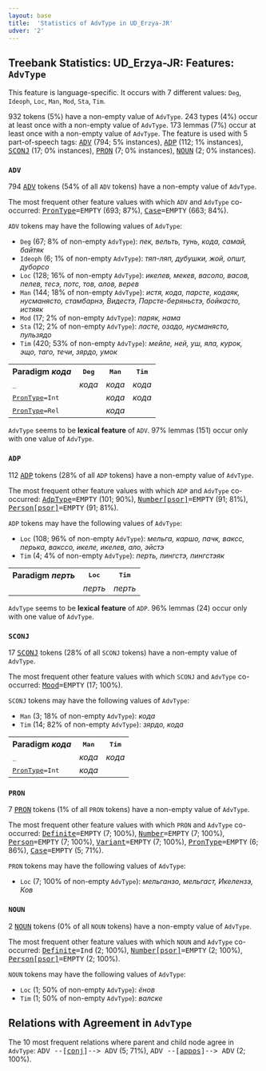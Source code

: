 ```yaml
---
layout: base
title:  'Statistics of AdvType in UD_Erzya-JR'
udver: '2'
---
```


## Treebank Statistics: UD_Erzya-JR: Features: `AdvType`

This feature is language-specific.
It occurs with 7 different values: `Deg`, `Ideoph`, `Loc`, `Man`, `Mod`, `Sta`, `Tim`.

932 tokens (5%) have a non-empty value of `AdvType`.
243 types (4%) occur at least once with a non-empty value of `AdvType`.
173 lemmas (7%) occur at least once with a non-empty value of `AdvType`.
The feature is used with 5 part-of-speech tags: <tt><a href="myv_jr-pos-ADV.html">ADV</a></tt> (794; 5% instances), <tt><a href="myv_jr-pos-ADP.html">ADP</a></tt> (112; 1% instances), <tt><a href="myv_jr-pos-SCONJ.html">SCONJ</a></tt> (17; 0% instances), <tt><a href="myv_jr-pos-PRON.html">PRON</a></tt> (7; 0% instances), <tt><a href="myv_jr-pos-NOUN.html">NOUN</a></tt> (2; 0% instances).

### `ADV`

794 <tt><a href="myv_jr-pos-ADV.html">ADV</a></tt> tokens (54% of all `ADV` tokens) have a non-empty value of `AdvType`.

The most frequent other feature values with which `ADV` and `AdvType` co-occurred: <tt><a href="myv_jr-feat-PronType.html">PronType</a></tt><tt>=EMPTY</tt> (693; 87%), <tt><a href="myv_jr-feat-Case.html">Case</a></tt><tt>=EMPTY</tt> (663; 84%).

`ADV` tokens may have the following values of `AdvType`:

* `Deg` (67; 8% of non-empty `AdvType`): <em>пек, вельть, тунь, кода, самай, байтяк</em>
* `Ideoph` (6; 1% of non-empty `AdvType`): <em>тяп-ляп, дубушки, жой, општ, дуборсо</em>
* `Loc` (128; 16% of non-empty `AdvType`): <em>икелев, мекев, васоло, васов, пелев, тесэ, потс, тов, алов, верев</em>
* `Man` (144; 18% of non-empty `AdvType`): <em>истя, кода, парсте, кодаяк, нусманясто, стамбарнэ, Видестэ, Парсте-беряньстэ, бойкасто, истяяк</em>
* `Mod` (17; 2% of non-empty `AdvType`): <em>паряк, нама</em>
* `Sta` (12; 2% of non-empty `AdvType`): <em>ласте, озадо, нусманясто, пульзядо</em>
* `Tim` (420; 53% of non-empty `AdvType`): <em>мейле, ней, уш, яла, курок, эщо, таго, течи, зярдо, умок</em>

<table>
  <tr><th>Paradigm <i>кода</i></th><th><tt>Deg</tt></th><th><tt>Man</tt></th><th><tt>Tim</tt></th></tr>
  <tr><td><tt>_</tt></td><td><em>кода</em></td><td><em>кода</em></td><td><em>кода</em></td></tr>
  <tr><td><tt><tt><a href="myv_jr-feat-PronType.html">PronType</a></tt><tt>=Int</tt></tt></td><td></td><td><em>кода</em></td><td><em>кода</em></td></tr>
  <tr><td><tt><tt><a href="myv_jr-feat-PronType.html">PronType</a></tt><tt>=Rel</tt></tt></td><td></td><td><em>кода</em></td><td></td></tr>
</table>

`AdvType` seems to be **lexical feature** of `ADV`. 97% lemmas (151) occur only with one value of `AdvType`.

### `ADP`

112 <tt><a href="myv_jr-pos-ADP.html">ADP</a></tt> tokens (28% of all `ADP` tokens) have a non-empty value of `AdvType`.

The most frequent other feature values with which `ADP` and `AdvType` co-occurred: <tt><a href="myv_jr-feat-AdpType.html">AdpType</a></tt><tt>=EMPTY</tt> (101; 90%), <tt><a href="myv_jr-feat-Number-psor.html">Number[psor]</a></tt><tt>=EMPTY</tt> (91; 81%), <tt><a href="myv_jr-feat-Person-psor.html">Person[psor]</a></tt><tt>=EMPTY</tt> (91; 81%).

`ADP` tokens may have the following values of `AdvType`:

* `Loc` (108; 96% of non-empty `AdvType`): <em>мельга, каршо, пачк, ваксс, перька, вакссо, икеле, икелев, ало, эйстэ</em>
* `Tim` (4; 4% of non-empty `AdvType`): <em>перть, пингстэ, пингстэяк</em>

<table>
  <tr><th>Paradigm <i>перть</i></th><th><tt>Loc</tt></th><th><tt>Tim</tt></th></tr>
  <tr><td><tt></tt></td><td><em>перть</em></td><td><em>перть</em></td></tr>
</table>

`AdvType` seems to be **lexical feature** of `ADP`. 96% lemmas (24) occur only with one value of `AdvType`.

### `SCONJ`

17 <tt><a href="myv_jr-pos-SCONJ.html">SCONJ</a></tt> tokens (28% of all `SCONJ` tokens) have a non-empty value of `AdvType`.

The most frequent other feature values with which `SCONJ` and `AdvType` co-occurred: <tt><a href="myv_jr-feat-Mood.html">Mood</a></tt><tt>=EMPTY</tt> (17; 100%).

`SCONJ` tokens may have the following values of `AdvType`:

* `Man` (3; 18% of non-empty `AdvType`): <em>кода</em>
* `Tim` (14; 82% of non-empty `AdvType`): <em>зярдо, кода</em>

<table>
  <tr><th>Paradigm <i>кода</i></th><th><tt>Man</tt></th><th><tt>Tim</tt></th></tr>
  <tr><td><tt>_</tt></td><td><em>кода</em></td><td><em>кода</em></td></tr>
  <tr><td><tt><tt><a href="myv_jr-feat-PronType.html">PronType</a></tt><tt>=Int</tt></tt></td><td><em>кода</em></td><td></td></tr>
</table>

### `PRON`

7 <tt><a href="myv_jr-pos-PRON.html">PRON</a></tt> tokens (1% of all `PRON` tokens) have a non-empty value of `AdvType`.

The most frequent other feature values with which `PRON` and `AdvType` co-occurred: <tt><a href="myv_jr-feat-Definite.html">Definite</a></tt><tt>=EMPTY</tt> (7; 100%), <tt><a href="myv_jr-feat-Number.html">Number</a></tt><tt>=EMPTY</tt> (7; 100%), <tt><a href="myv_jr-feat-Person.html">Person</a></tt><tt>=EMPTY</tt> (7; 100%), <tt><a href="myv_jr-feat-Variant.html">Variant</a></tt><tt>=EMPTY</tt> (7; 100%), <tt><a href="myv_jr-feat-PronType.html">PronType</a></tt><tt>=EMPTY</tt> (6; 86%), <tt><a href="myv_jr-feat-Case.html">Case</a></tt><tt>=EMPTY</tt> (5; 71%).

`PRON` tokens may have the following values of `AdvType`:

* `Loc` (7; 100% of non-empty `AdvType`): <em>мельганзо, мельгаст, Икелензэ, Ков</em>

### `NOUN`

2 <tt><a href="myv_jr-pos-NOUN.html">NOUN</a></tt> tokens (0% of all `NOUN` tokens) have a non-empty value of `AdvType`.

The most frequent other feature values with which `NOUN` and `AdvType` co-occurred: <tt><a href="myv_jr-feat-Definite.html">Definite</a></tt><tt>=Ind</tt> (2; 100%), <tt><a href="myv_jr-feat-Number-psor.html">Number[psor]</a></tt><tt>=EMPTY</tt> (2; 100%), <tt><a href="myv_jr-feat-Person-psor.html">Person[psor]</a></tt><tt>=EMPTY</tt> (2; 100%).

`NOUN` tokens may have the following values of `AdvType`:

* `Loc` (1; 50% of non-empty `AdvType`): <em>ёнов</em>
* `Tim` (1; 50% of non-empty `AdvType`): <em>валске</em>

## Relations with Agreement in `AdvType`

The 10 most frequent relations where parent and child node agree in `AdvType`:
<tt>ADV --[<tt><a href="myv_jr-dep-conj.html">conj</a></tt>]--> ADV</tt> (5; 71%),
<tt>ADV --[<tt><a href="myv_jr-dep-appos.html">appos</a></tt>]--> ADV</tt> (2; 100%).

